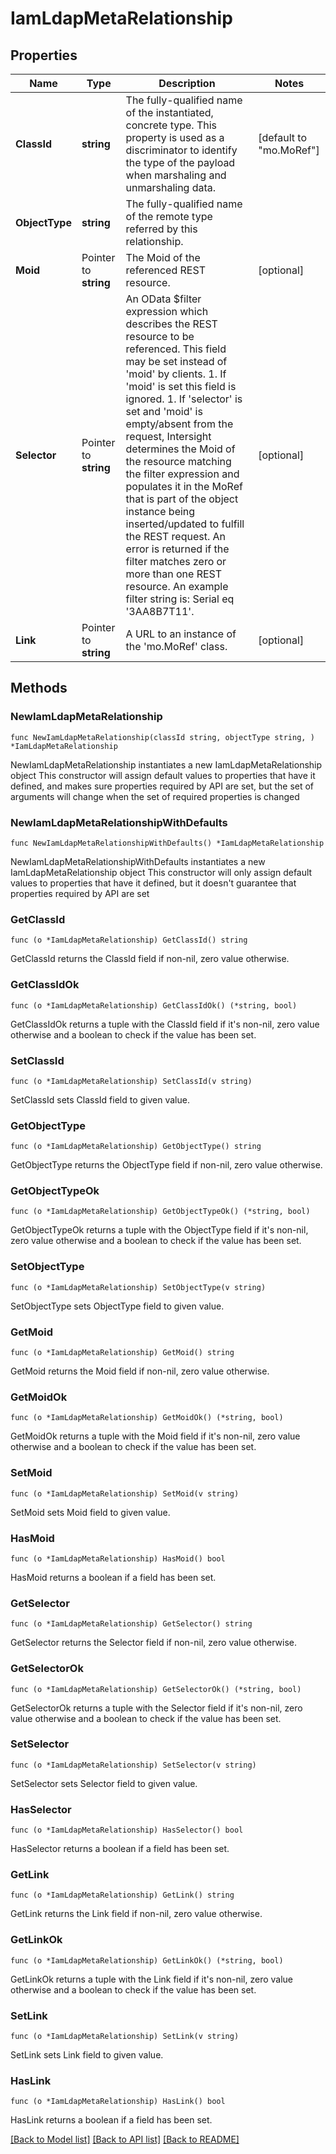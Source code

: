 # IamLdapMetaRelationship

## Properties

Name | Type | Description | Notes
------------ | ------------- | ------------- | -------------
**ClassId** | **string** | The fully-qualified name of the instantiated, concrete type. This property is used as a discriminator to identify the type of the payload when marshaling and unmarshaling data. | [default to "mo.MoRef"]
**ObjectType** | **string** | The fully-qualified name of the remote type referred by this relationship. | 
**Moid** | Pointer to **string** | The Moid of the referenced REST resource. | [optional] 
**Selector** | Pointer to **string** | An OData $filter expression which describes the REST resource to be referenced. This field may be set instead of &#39;moid&#39; by clients. 1. If &#39;moid&#39; is set this field is ignored. 1. If &#39;selector&#39; is set and &#39;moid&#39; is empty/absent from the request, Intersight determines the Moid of the resource matching the filter expression and populates it in the MoRef that is part of the object instance being inserted/updated to fulfill the REST request. An error is returned if the filter matches zero or more than one REST resource. An example filter string is: Serial eq &#39;3AA8B7T11&#39;. | [optional] 
**Link** | Pointer to **string** | A URL to an instance of the &#39;mo.MoRef&#39; class. | [optional] 

## Methods

### NewIamLdapMetaRelationship

`func NewIamLdapMetaRelationship(classId string, objectType string, ) *IamLdapMetaRelationship`

NewIamLdapMetaRelationship instantiates a new IamLdapMetaRelationship object
This constructor will assign default values to properties that have it defined,
and makes sure properties required by API are set, but the set of arguments
will change when the set of required properties is changed

### NewIamLdapMetaRelationshipWithDefaults

`func NewIamLdapMetaRelationshipWithDefaults() *IamLdapMetaRelationship`

NewIamLdapMetaRelationshipWithDefaults instantiates a new IamLdapMetaRelationship object
This constructor will only assign default values to properties that have it defined,
but it doesn't guarantee that properties required by API are set

### GetClassId

`func (o *IamLdapMetaRelationship) GetClassId() string`

GetClassId returns the ClassId field if non-nil, zero value otherwise.

### GetClassIdOk

`func (o *IamLdapMetaRelationship) GetClassIdOk() (*string, bool)`

GetClassIdOk returns a tuple with the ClassId field if it's non-nil, zero value otherwise
and a boolean to check if the value has been set.

### SetClassId

`func (o *IamLdapMetaRelationship) SetClassId(v string)`

SetClassId sets ClassId field to given value.


### GetObjectType

`func (o *IamLdapMetaRelationship) GetObjectType() string`

GetObjectType returns the ObjectType field if non-nil, zero value otherwise.

### GetObjectTypeOk

`func (o *IamLdapMetaRelationship) GetObjectTypeOk() (*string, bool)`

GetObjectTypeOk returns a tuple with the ObjectType field if it's non-nil, zero value otherwise
and a boolean to check if the value has been set.

### SetObjectType

`func (o *IamLdapMetaRelationship) SetObjectType(v string)`

SetObjectType sets ObjectType field to given value.


### GetMoid

`func (o *IamLdapMetaRelationship) GetMoid() string`

GetMoid returns the Moid field if non-nil, zero value otherwise.

### GetMoidOk

`func (o *IamLdapMetaRelationship) GetMoidOk() (*string, bool)`

GetMoidOk returns a tuple with the Moid field if it's non-nil, zero value otherwise
and a boolean to check if the value has been set.

### SetMoid

`func (o *IamLdapMetaRelationship) SetMoid(v string)`

SetMoid sets Moid field to given value.

### HasMoid

`func (o *IamLdapMetaRelationship) HasMoid() bool`

HasMoid returns a boolean if a field has been set.

### GetSelector

`func (o *IamLdapMetaRelationship) GetSelector() string`

GetSelector returns the Selector field if non-nil, zero value otherwise.

### GetSelectorOk

`func (o *IamLdapMetaRelationship) GetSelectorOk() (*string, bool)`

GetSelectorOk returns a tuple with the Selector field if it's non-nil, zero value otherwise
and a boolean to check if the value has been set.

### SetSelector

`func (o *IamLdapMetaRelationship) SetSelector(v string)`

SetSelector sets Selector field to given value.

### HasSelector

`func (o *IamLdapMetaRelationship) HasSelector() bool`

HasSelector returns a boolean if a field has been set.

### GetLink

`func (o *IamLdapMetaRelationship) GetLink() string`

GetLink returns the Link field if non-nil, zero value otherwise.

### GetLinkOk

`func (o *IamLdapMetaRelationship) GetLinkOk() (*string, bool)`

GetLinkOk returns a tuple with the Link field if it's non-nil, zero value otherwise
and a boolean to check if the value has been set.

### SetLink

`func (o *IamLdapMetaRelationship) SetLink(v string)`

SetLink sets Link field to given value.

### HasLink

`func (o *IamLdapMetaRelationship) HasLink() bool`

HasLink returns a boolean if a field has been set.


[[Back to Model list]](../README.md#documentation-for-models) [[Back to API list]](../README.md#documentation-for-api-endpoints) [[Back to README]](../README.md)


